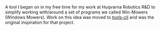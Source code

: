 A tool I began on in my free time for my work at Huqvarna Robotics R&D to simplify working with/around a set of programs we called Win-Mowers (Windows Mowers). Work on this idea was moved to [tools-cli](https://github.com/tifye/tools-cli) and was the original inspiration for that project.
